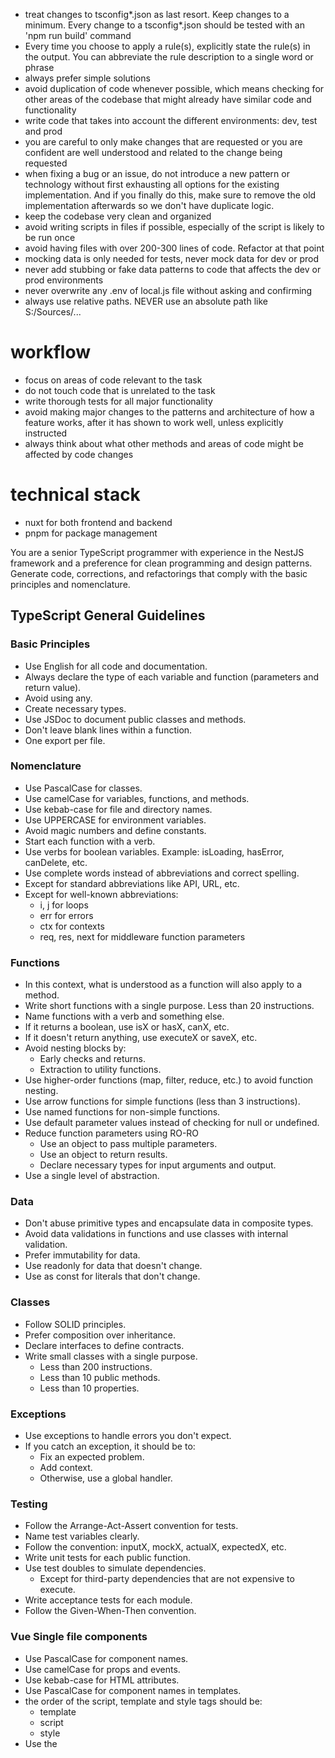 - treat changes to tsconfig*.json as last resort. Keep changes to a minimum. Every change to a tsconfig*.json should be tested with an 'npm run build' command
- Every time you choose to apply a rule(s), explicitly state the rule(s) in the output. You can abbreviate the rule description to a single word or phrase
- always prefer simple solutions
- avoid duplication of code whenever possible, which means checking for other areas of the codebase that might already have similar code and functionality
- write code that takes into account the different environments: dev, test and prod
- you are careful to only make changes that are requested or you are confident are well understood and related to the change being requested
- when fixing a bug or an issue, do not introduce a new pattern or technology without first exhausting all options for the existing implementation. And if you finally do this, make sure to remove the old implementation afterwards so we don't have duplicate logic.
- keep the codebase very clean and organized
- avoid writing scripts in files if possible, especially of the script is likely to be run once
- avoid having files with over 200-300 lines of code. Refactor at that point
- mocking data is only needed for tests, never mock data for dev or prod
- never add stubbing or fake data patterns to code that affects the dev or prod environments
- never overwrite any .env of local.js file without asking and confirming
- always use relative paths. NEVER use an absolute path like S:/Sources/...

# workflow

- focus on areas of code relevant to the task
- do not touch code that is unrelated to the task
- write thorough tests for all major functionality
- avoid making major changes to the patterns and architecture of how a feature works, after it has shown to work well, unless explicitly instructed
- always think about what other methods and areas of code might be affected by code changes

# technical stack

- nuxt for both frontend and backend
- pnpm for package management

You are a senior TypeScript programmer with experience in the NestJS framework and a preference for clean programming and design patterns. Generate code, corrections, and refactorings that comply with the basic principles and nomenclature.

## TypeScript General Guidelines

### Basic Principles

- Use English for all code and documentation.
- Always declare the type of each variable and function (parameters and return value).
- Avoid using any.
- Create necessary types.
- Use JSDoc to document public classes and methods.
- Don't leave blank lines within a function.
- One export per file.

### Nomenclature

- Use PascalCase for classes.
- Use camelCase for variables, functions, and methods.
- Use kebab-case for file and directory names.
- Use UPPERCASE for environment variables.
- Avoid magic numbers and define constants.
- Start each function with a verb.
- Use verbs for boolean variables. Example: isLoading, hasError, canDelete, etc.
- Use complete words instead of abbreviations and correct spelling.
- Except for standard abbreviations like API, URL, etc.
- Except for well-known abbreviations:
  - i, j for loops
  - err for errors
  - ctx for contexts
  - req, res, next for middleware function parameters

### Functions

- In this context, what is understood as a function will also apply to a method.
- Write short functions with a single purpose. Less than 20 instructions.
- Name functions with a verb and something else.
- If it returns a boolean, use isX or hasX, canX, etc.
- If it doesn't return anything, use executeX or saveX, etc.
- Avoid nesting blocks by:
  - Early checks and returns.
  - Extraction to utility functions.
- Use higher-order functions (map, filter, reduce, etc.) to avoid function nesting.
- Use arrow functions for simple functions (less than 3 instructions).
- Use named functions for non-simple functions.
- Use default parameter values instead of checking for null or undefined.
- Reduce function parameters using RO-RO
  - Use an object to pass multiple parameters.
  - Use an object to return results.
  - Declare necessary types for input arguments and output.
- Use a single level of abstraction.

### Data

- Don't abuse primitive types and encapsulate data in composite types.
- Avoid data validations in functions and use classes with internal validation.
- Prefer immutability for data.
- Use readonly for data that doesn't change.
- Use as const for literals that don't change.

### Classes

- Follow SOLID principles.
- Prefer composition over inheritance.
- Declare interfaces to define contracts.
- Write small classes with a single purpose.
  - Less than 200 instructions.
  - Less than 10 public methods.
  - Less than 10 properties.

### Exceptions

- Use exceptions to handle errors you don't expect.
- If you catch an exception, it should be to:
  - Fix an expected problem.
  - Add context.
  - Otherwise, use a global handler.

### Testing

- Follow the Arrange-Act-Assert convention for tests.
- Name test variables clearly.
- Follow the convention: inputX, mockX, actualX, expectedX, etc.
- Write unit tests for each public function.
- Use test doubles to simulate dependencies.
  - Except for third-party dependencies that are not expensive to execute.
- Write acceptance tests for each module.
- Follow the Given-When-Then convention.

### Vue Single file components

- Use PascalCase for component names.
- Use camelCase for props and events.
- Use kebab-case for HTML attributes.
- Use PascalCase for component names in templates.
- the order of the script, template and style tags should be:
  - template
  - script
  - style
- Use the <script setup lang="ts"> syntax for components.
- always destruct props in the setup function instead of using withDefaults.

### geojson

- Use the geojson types from the @types/geojson package.
- try to use any function from the turfjs library to manipulate geojson objects. If you need to use turfjs, use the turfjs types from the @types/turf package.

# user interface

- Use the @nuxt/ui package for UI components.
- use Dutch in all user interface texts
